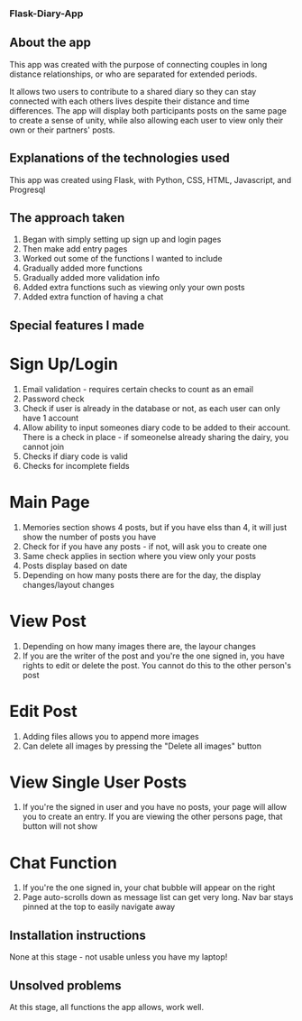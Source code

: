 ### Flask-Diary-App

## About the app
This app was created with the purpose of connecting couples in long distance relationships, or who are 
separated for extended periods. 

It allows two users to contribute to a shared diary so they can stay connected with each others lives despite their distance and time differences. The app will display both participants posts on the same page to create a sense of unity, while also allowing each user to view only their own or their partners' posts. 

## Explanations of the technologies used
This app was created using Flask, with Python, CSS, HTML, Javascript, and Progresql

## The approach taken
1. Began with simply setting up sign up and login pages
2. Then make add entry pages
3. Worked out some of the functions I wanted to include
4. Gradually added more functions
5. Gradually added more validation info
6. Added extra functions such as viewing only your own posts
7. Added extra function of having a chat 

## Special features I made
# Sign Up/Login
1. Email validation - requires certain checks to count as an email
2. Password check
3. Check if user is already in the database or not, as each user can only have 1 account
4. Allow ability to input someones diary code to be added to their account. There is a check in place - if someonelse already sharing the dairy, you cannot join
5. Checks if diary code is valid
6. Checks for incomplete fields

# Main Page
1. Memories section shows 4 posts, but if you have elss than 4, it will just show the number of posts you have
2. Check for if you have any posts - if not, will ask you to create one
3. Same check applies in section where you view only your posts
4. Posts display based on date
5. Depending on how many posts there are for the day, the display changes/layout changes 

# View Post
1. Depending on how many images there are, the layour changes
2. If you are the writer of the post and you're the one signed in, you have rights to edit or delete the post. You cannot do this to the other person's post

# Edit Post
1. Adding files allows you to append more images
2. Can delete all images by pressing the "Delete all images" button

# View Single User Posts
1. If you're the signed in user and you have no posts, your page will allow you to create an entry. If you are viewing the other persons page, that button will not show

# Chat Function
1. If you're the one signed in, your chat bubble will appear on the right
2. Page auto-scrolls down as message list can get very long. Nav bar stays pinned at the top to easily navigate away

## Installation instructions
None at this stage - not usable unless you have my laptop!

## Unsolved problems
At this stage, all functions the app allows, work well. 